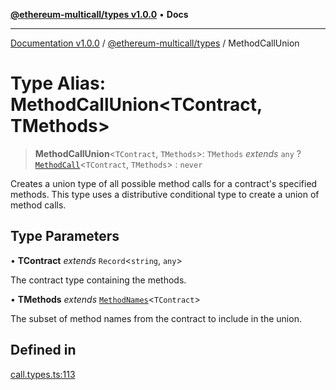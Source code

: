 [**@ethereum-multicall/types v1.0.0**](../README.md) • **Docs**

***

[Documentation v1.0.0](../../../packages.md) / [@ethereum-multicall/types](../README.md) / MethodCallUnion

# Type Alias: MethodCallUnion\<TContract, TMethods\>

> **MethodCallUnion**\<`TContract`, `TMethods`\>: `TMethods` *extends* `any` ? [`MethodCall`](MethodCall.md)\<`TContract`, `TMethods`\> : `never`

Creates a union type of all possible method calls for a contract's specified methods.
This type uses a distributive conditional type to create a union of method calls.

## Type Parameters

• **TContract** *extends* `Record`\<`string`, `any`\>

The contract type containing the methods.

• **TMethods** *extends* [`MethodNames`](MethodNames.md)\<`TContract`\>

The subset of method names from the contract to include in the union.

## Defined in

[call.types.ts:113](https://github.com/niZmosis/ethereum-multicall/blob/2a2d077a99c23b464a4e40dd6375d06ce98594bd/packages/types/src/call.types.ts#L113)
